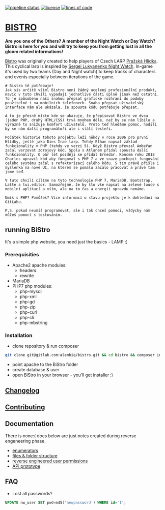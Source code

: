 [![pipeline status](https://gitlab.com/alembiq/bistro/badges/master/pipeline.svg)](https://gitlab.com/alembiq/bistro/commits/master)
[![license](https://img.shields.io/github/license/amberan/dhbistro.svg)](https://gitlab.com/alembiq/bistro/blob/master/LICENSE)
[![lines of code](https://tokei.rs/b1/github/amberan/dhbistro)](https://tokei.rs/b1/github/amberan/dhbistro)


# [BISTRO](https://gitlab.com/alembiq/bistro)

**Are you one of the Others? A member of the Night Watch or Day Watch? Bistro is here for you and will try to keep you from getting lost in  all the gloom related informations!**


[Bistro](https://github.com/amberan/dhbistro/) was originally created to help players of Czech LARP [Pražská Hlídka](http://www.prazskahlidka.cz/). This cyclical larp is inspired by [Sergei Lukyanenko Night Watch](https://en.wikipedia.org/wiki/Night_Watch_(Lukyanenko_novel)).
In-game it's used by two teams (Day and Night watch) to keep tracks of characters and events especially between iterations of the game.

    # Bistro tě potřebuje!
    Jak sis určitě všiml Bistro není žádný ucelený profesionální produkt, navíc v tuto chvíli vypadají jednotlivé části úplně jinak než ostatní. To je způsobeno naší snahou přepsat grafické rozhraní do podoby použitelné i na mobilních telefonech. Snaha přepsat uživatelský interface nám ale ukázala, že spousta kódu potřebuje přepsat.

    A to je přesně místo kde se ukazuje, že přepisovat Bistro ve dvou (jeden PHP, druhý HTML/CSS) trvá mnohem déle, než by se nám líbilo a výrazně to snižuje komfort uživatelů. Proto teď hledáme pomoc, hodili by se nám další programátoři ale i stálí testeři.

    Počátek historie tohoto projektu leží někdy v roce 2006 pro první Hlídky, ještě jako Dies Irae larp. Tehdy Ethan napsal základ funkcionality v PHP (tehdy ve verzi 5). Když Bistro převzal Ambeřan začal verzovat zdrojový kód. Spolu s Atlanem přidal spoustu další funkcionality. O pár let později se přidal Ernedar. Koncem roku 2018 Charles upravil kód aby fungoval s PHP 7 a ve snaze pochopit fungování celého systému začal s refaktorizací celého kódu. S tím právě přišla i myšlenka na nové UI, na kterém se pomalu začalo pracovat a právě tam jsme teď.

    V tuto chvílí cílíme na tyto technologie PHP 7, MariaDB, Bootstrap, Latte a tui.editor. Samozřejmě, že by šlo vše napsat na zelené louce s mobilní aplikací a vším, ale na to čas a energii opravdu nemáme.

    Umíš s PHP? Pomůžeš? Více informací o stavu projektu je k dohledání na GitLabu.

    P.S. pokud neumíš programovat, ale i tak chceš pomoci, vždycky nám můžeš pomoct s testováním.

## running BiStro
It's a simple php website, you need just the basics - LAMP :)
### Prerequisities
- Apache2
    apache modules:
    - headers
    - rewrite
- MariaDB
- PHP7
    php modules:
    - php-mysql
    - php-xml
    - php-gd
    - php-zip
    - php-curl
    - php-cli
    - php-mbstring
### Installation
- clone repository & run composer
```bash
git clone git@gitlab.com:alembiq/bistro.git && cd bistro && composer install && composer update
```
- point apache to the BiStro folder
- create database & user
- open BiStro in your browser - you'll get installer :)

## [Changelog](CHANGELOG.md)

## [Contributing](CONTRIBUTING.md)

## Documentation
There is none:( docs below are just notes created during reverse engeneering phase.
- [enumerators](doc/enums.md)
- [files & folder structure](doc/files.md)
- [reverse engineered user permissions](doc/rights.md)
- [API prototype](doc/api.md)

## FAQ

- Lost all passwords?
```sql
UPDATE nw_user SET pwd=md5('newpassword') WHERE id='1';
```
